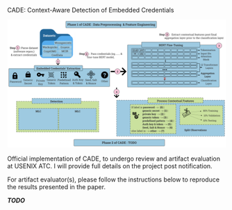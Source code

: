 CADE: Context-Aware Detection of Embedded Credentials

<p align="center">
  <img src="..doc/todo.svg">
</p>

Official implementation of CADE, to undergo review and artifact evaluation at USENIX ATC. I will provide full details on the project post notification. 

For artifact evaluator(s), please follow the instructions below to reproduce the results presented in the paper. 

***TODO***  